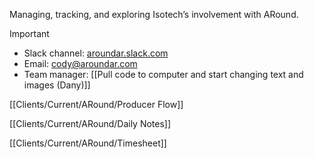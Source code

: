Managing, tracking, and exploring Isotech’s involvement with ARound.

  

> [!important]
> 
> - Slack channel: [aroundar.slack.com](http://aroundar.slack.com/)
> - Email: cody@aroundar.com
> - Team manager: [[Pull code to computer and start changing text and images (Dany)]]

  

[[Clients/Current/ARound/Producer Flow]]

[[Clients/Current/ARound/Daily Notes]]

[[Clients/Current/ARound/Timesheet]]